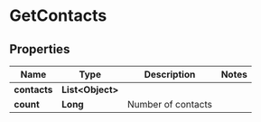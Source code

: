 
# GetContacts

## Properties
Name | Type | Description | Notes
------------ | ------------- | ------------- | -------------
**contacts** | **List&lt;Object&gt;** |  | 
**count** | **Long** | Number of contacts | 



